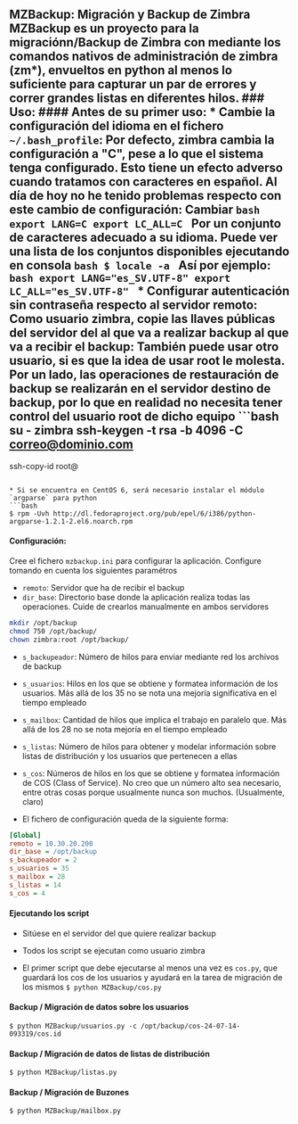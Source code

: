 ## MZBackup: Migración y Backup de Zimbra MZBackup es un proyecto para la migraciónn/Backup de Zimbra con mediante los comandos nativos de administración de zimbra (zm*), envueltos en python al menos lo suficiente para capturar un par de errores y correr grandes listas en diferentes hilos.  ### Uso: #### Antes de su primer uso: * Cambie la configuración del idioma en el fichero `~/.bash_profile`: Por defecto, zimbra cambia la configuración a "C", pese a lo que el sistema tenga configurado.  Esto tiene un efecto adverso cuando tratamos con caracteres en español.  Al día de hoy no he tenido problemas respecto con este cambio de configuración: Cambiar ```bash export LANG=C export LC_ALL=C ``` Por un conjunto de caracteres adecuado a su idioma. Puede ver una lista de los conjuntos disponibles ejecutando en consola ```bash $ locale -a ``` Así por ejemplo: ```bash export LANG="es_SV.UTF-8" export LC_ALL="es_SV.UTF-8" ``` * Configurar autenticación sin contraseña respecto al servidor remoto: Como usuario zimbra, copie las llaves públicas del servidor del al que va a realizar backup al que va a recibir el backup:  También puede usar otro usuario, si es que la idea de usar root le molesta. Por un lado, las operaciones de restauración de backup se realizarán en el servidor destino de backup, por lo que en realidad no necesita tener control del usuario root de dicho equipo ```bash su - zimbra ssh-keygen -t rsa -b 4096 -C correo@dominio.com
ssh-copy-id root@<ip servidor remoto> 
```

* Si se encuentra en CentOS 6, será necesario instalar el módulo `argparse` para python 
```bash
$ rpm -Uvh http://dl.fedoraproject.org/pub/epel/6/i386/python-argparse-1.2.1-2.el6.noarch.rpm
```

#### Configuración:
Cree el fichero `mzbackup.ini` para configurar la aplicación. Configure tomando en cuenta los siguientes paramétros

* `remoto`: Servidor que ha de recibir el backup
* `dir_base`: Directorio base donde la aplicación realiza todas las operaciones. Cuide de crearlos manualmente en ambos servidores
```bash
mkdir /opt/backup
chmod 750 /opt/backup/
chown zimbra:root /opt/backup/
```
* `s_backupeador`: Número de hilos para enviar mediante red los archivos de backup
* `s_usuarios`: Hilos en los que se obtiene y formatea información de los usuarios. Más allá de los 35 no se nota una mejoría significativa en el tiempo empleado
* `s_mailbox`: Cantidad de hilos que implica el trabajo en paralelo que. Más allá de los 28 no se nota mejoría en el tiempo empleado
* `s_listas`: Número de hilos para obtener y modelar información sobre listas de distribución y los usuarios que pertenecen a ellas
* `s_cos`: Números de hilos en los que se obtiene y formatea información de COS (Class of Service). No creo que un número alto sea necesario, entre otras cosas porque usualmente nunca son muchos. (Usualmente, claro)

* El fichero de configuración queda de la siguiente forma:
```ini
[Global]
remoto = 10.30.20.200
dir_base = /opt/backup
s_backupeador = 2
s_usuarios = 35
s_mailbox = 28 
s_listas = 14
s_cos = 4
```

#### Ejecutando los script

* Sitúese en el servidor del que quiere realizar backup

* Todos los script se ejecutan como usuario zimbra

* El primer script que debe ejecutarse al menos una vez es `cos.py`, que guardará los cos de los usuarios y ayudará en la tarea de migración de los mismos `$ python MZBackup/cos.py`

#### Backup / Migración de datos sobre los usuarios
    $ python MZBackup/usuarios.py -c /opt/backup/cos-24-07-14-093319/cos.id

#### Backup / Migración de datos de listas de distribución
    $ python MZBackup/listas.py 

#### Backup / Migración de Buzones
    $ python MZBackup/mailbox.py

